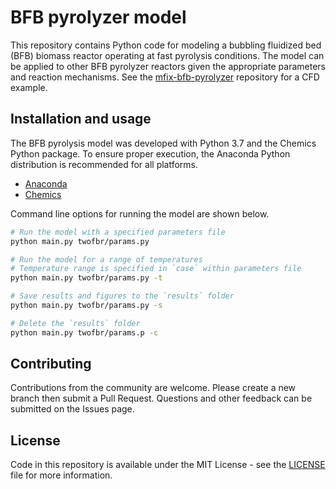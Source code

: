 # BFB pyrolyzer model

This repository contains Python code for modeling a bubbling fluidized bed (BFB) biomass reactor operating at fast pyrolysis conditions. The model can be applied to other BFB pyrolyzer reactors given the appropriate parameters and reaction mechanisms. See the [mfix-bfb-pyrolyzer](https://github.com/ccpcode/mfix-bfb-pyrolyzer) repository for a CFD example.

## Installation and usage

The BFB pyrolysis model was developed with Python 3.7 and the Chemics Python package. To ensure proper execution, the Anaconda Python distribution is recommended for all platforms.

- [Anaconda](https://www.anaconda.com/distribution/)
- [Chemics](https://chemics.github.io)

Command line options for running the model are shown below.

```bash
# Run the model with a specified parameters file
python main.py twofbr/params.py

# Run the model for a range of temperatures
# Temperature range is specified in `case` within parameters file
python main.py twofbr/params.py -t

# Save results and figures to the `results` folder
python main.py twofbr/params.py -s

# Delete the `results` folder
python main.py twofbr/params.p -c
```

## Contributing

Contributions from the community are welcome. Please create a new branch then submit a Pull Request. Questions and other feedback can be submitted on the Issues page.

## License

Code in this repository is available under the MIT License - see the [LICENSE](LICENSE) file for more information.
